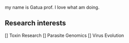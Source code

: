 my name is Gatua prof.
I love what am doing.

## Research interests
[] Toxin Research
[] Parasite Genomics 
[] Virus Evolution

